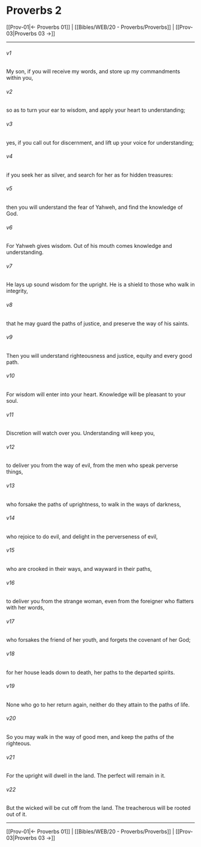 # Proverbs 2

[[Prov-01|← Proverbs 01]] | [[Bibles/WEB/20 - Proverbs/Proverbs]] | [[Prov-03|Proverbs 03 →]]
***



###### v1 
My son, if you will receive my words, and store up my commandments within you, 

###### v2 
so as to turn your ear to wisdom, and apply your heart to understanding; 

###### v3 
yes, if you call out for discernment, and lift up your voice for understanding; 

###### v4 
if you seek her as silver, and search for her as for hidden treasures: 

###### v5 
then you will understand the fear of Yahweh, and find the knowledge of God. 

###### v6 
For Yahweh gives wisdom. Out of his mouth comes knowledge and understanding. 

###### v7 
He lays up sound wisdom for the upright. He is a shield to those who walk in integrity, 

###### v8 
that he may guard the paths of justice, and preserve the way of his saints. 

###### v9 
Then you will understand righteousness and justice, equity and every good path. 

###### v10 
For wisdom will enter into your heart. Knowledge will be pleasant to your soul. 

###### v11 
Discretion will watch over you. Understanding will keep you, 

###### v12 
to deliver you from the way of evil, from the men who speak perverse things, 

###### v13 
who forsake the paths of uprightness, to walk in the ways of darkness, 

###### v14 
who rejoice to do evil, and delight in the perverseness of evil, 

###### v15 
who are crooked in their ways, and wayward in their paths, 

###### v16 
to deliver you from the strange woman, even from the foreigner who flatters with her words, 

###### v17 
who forsakes the friend of her youth, and forgets the covenant of her God; 

###### v18 
for her house leads down to death, her paths to the departed spirits. 

###### v19 
None who go to her return again, neither do they attain to the paths of life. 

###### v20 
So you may walk in the way of good men, and keep the paths of the righteous. 

###### v21 
For the upright will dwell in the land. The perfect will remain in it. 

###### v22 
But the wicked will be cut off from the land. The treacherous will be rooted out of it.

***
[[Prov-01|← Proverbs 01]] | [[Bibles/WEB/20 - Proverbs/Proverbs]] | [[Prov-03|Proverbs 03 →]]
